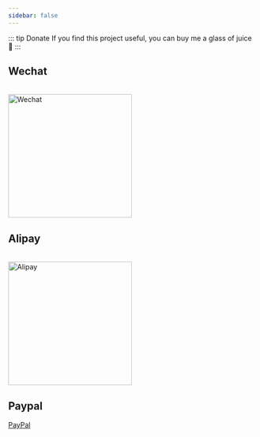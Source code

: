 ```yaml
---
sidebar: false
---
```


::: tip Donate
If you find this project useful, you can buy me a glass of juice :tropical_drink:
:::

## Wechat

<br/>
<img :src="$withBase('/images/wechat.jpg')" width="250px" alt="Wechat">

## Alipay

<br/>
<img :src="$withBase('/images/alipay.jpg')" width="250px" alt="Alipay">

## Paypal

[PayPal](https://www.paypal.me/ChongGuo)

